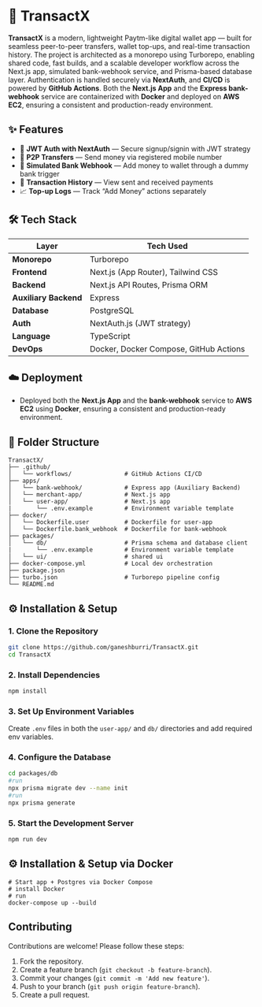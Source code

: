 # 💸 TransactX

**TransactX** is a modern, lightweight Paytm-like digital wallet app — built for seamless peer-to-peer transfers, wallet top-ups, and real-time transaction history. The project is architected as a monorepo using Turborepo, enabling shared code, fast builds, and a scalable developer workflow across the Next.js app, simulated bank-webhook service, and Prisma-based database layer. Authentication is handled securely via **NextAuth**, and **CI/CD** is powered by **GitHub Actions**. Both the **Next.js App** and the **Express bank-webhook** service are containerized with **Docker** and deployed on **AWS EC2**, ensuring a consistent and production-ready environment.

## ✨ Features
- 👤 **JWT Auth with NextAuth** — Secure signup/signin with JWT strategy
- 💸 **P2P Transfers** — Send money via registered mobile number
- 🏦 **Simulated Bank Webhook** — Add money to wallet through a dummy bank trigger
- 🧾 **Transaction History** — View sent and received payments
- 📈 **Top-up Logs** — Track “Add Money” actions separately

## 🛠 Tech Stack

| Layer       | Tech Used                              |
|-------------|----------------------------------------|
| **Monorepo**| Turborepo                              |
| **Frontend**| Next.js (App Router), Tailwind CSS     |
| **Backend** | Next.js API Routes, Prisma ORM         |
| **Auxiliary Backend** | Express                      |
| **Database**| PostgreSQL                             |
| **Auth**    | NextAuth.js (JWT strategy)             |
| **Language**| TypeScript                             |
| **DevOps**  | Docker, Docker Compose, GitHub Actions |

## ☁️ Deployment
- Deployed both the **Next.js App** and the **bank-webhook** service to **AWS EC2** using **Docker**, ensuring a consistent and production-ready environment.
  
## 📁 Folder Structure
```
TransactX/
├── .github/
│   └── workflows/               # GitHub Actions CI/CD
├── apps/
│   └── bank-webhook/            # Express app (Auxiliary Backend)
│   └── merchant-app/            # Next.js app
│   └── user-app/                # Next.js app
|       └── .env.example         # Environment variable template
├── docker/
│   └── Dockerfile.user          # Dockerfile for user-app
│   └── Dockerfile.bank_webhook  # Dockerfile for bank-webhook
├── packages/
│   └── db/                      # Prisma schema and database client
|       └── .env.example         # Environment variable template
│   └── ui/                      # shared ui
├── docker-compose.yml           # Local dev orchestration
├── package.json           
├── turbo.json                   # Turborepo pipeline config
└── README.md
```

## ⚙️ Installation & Setup
### 1. Clone the Repository
```bash
git clone https://github.com/ganeshburri/TransactX.git
cd TransactX
```

### 2. Install Dependencies
```bash
npm install
```

### 3. Set Up Environment Variables
Create `.env` files in both the `user-app/` and `db/` directories and add required env variables.

### 4. Configure the Database
```bash
cd packages/db
#run
npx prisma migrate dev --name init
#run
npx prisma generate
```

### 5. Start the Development Server
```bash
npm run dev
```
## ⚙️ Installation & Setup via Docker
```
# Start app + Postgres via Docker Compose
# install Docker
# run
docker-compose up --build
```
## Contributing

Contributions are welcome! Please follow these steps:
1. Fork the repository.
2. Create a feature branch (`git checkout -b feature-branch`).
3. Commit your changes (`git commit -m 'Add new feature'`).
4. Push to your branch (`git push origin feature-branch`).
5. Create a pull request.
